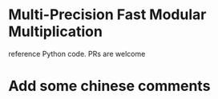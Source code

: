 # Multi-Precision Fast Modular Multiplication
reference Python code. PRs are welcome

# Add some chinese comments

